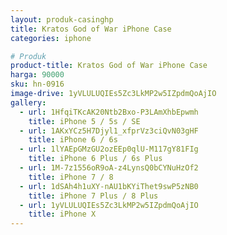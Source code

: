 ```yaml
---
layout: produk-casinghp
title: Kratos God of War iPhone Case
categories: iphone

# Produk
product-title: Kratos God of War iPhone Case
harga: 90000
sku: hn-0916
image-drive: 1yVLULUQIEs5Zc3LkMP2w5IZpdmQoAjIO
gallery:
  - url: 1HfqiTKcAK20Ntb2Bxo-P3LAmXhbEpwmh
    title: iPhone 5 / 5s / SE
  - url: 1AKxYCz5H7Djyl1_xfprVz3ciQvN03gHF
    title: iPhone 6 / 6s
  - url: 1lYAEpGMzGU2ozEEp0qlU-M117gY81FIg
    title: iPhone 6 Plus / 6s Plus
  - url: 1M-7z1556oR9oA-z4LynsQ0bCYNuHzOf2
    title: iPhone 7 / 8
  - url: 1dSAh4h1uXY-nAU1bKYiThet9swP5zNB0
    title: iPhone 7 Plus / 8 Plus
  - url: 1yVLULUQIEs5Zc3LkMP2w5IZpdmQoAjIO
    title: iPhone X
---
```

